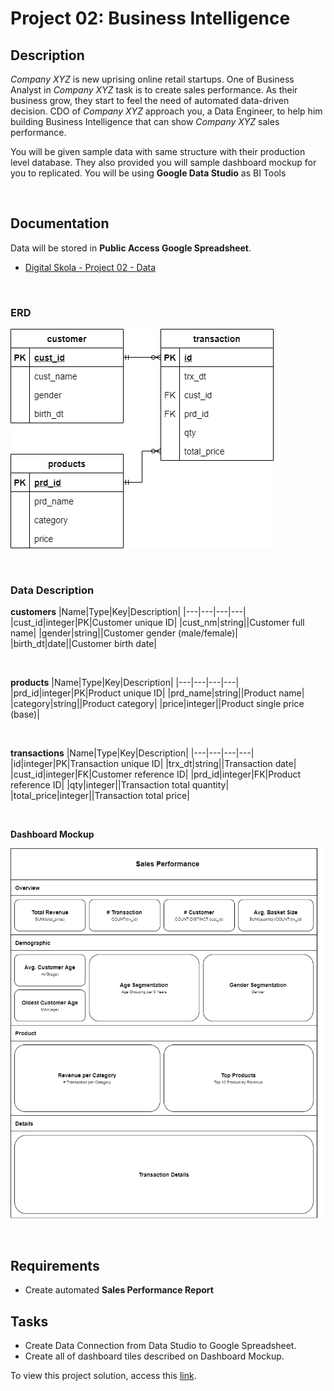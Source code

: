 # Project 02: Business Intelligence

## Description
*Company XYZ* is new uprising online retail startups. One of Business Analyst in *Company XYZ* task is to create sales performance. As their business grow, they start to feel the need of automated data-driven decision. CDO of *Company XYZ* approach you, a Data Engineer, to help him building Business Intelligence that can show *Company XYZ* sales performance.

You will be given sample data with same structure with their production level database. They also provided you will sample dashboard mockup for you to replicated. You will be using **Google Data Studio** as BI Tools

<br>

## Documentation
Data will be stored in **Public Access Google Spreadsheet**.
- [Digital Skola - Project 02 - Data](https://docs.google.com/spreadsheets/d/18MjFaBP191dH2hzSOE-vcyfGuYbM6MfAKgRF7CgGQ8Q/edit#gid=1829355563)

<br>

### ERD
![ERD](./docs/erd.png)

<br>

### Data Description

**customers**
|Name|Type|Key|Description|
|---|---|---|---|
|cust_id|integer|PK|Customer unique ID|
|cust_nm|string||Customer full name|
|gender|string||Customer gender (male/female)|
|birth_dt|date||Customer birth date|

<br>


**products**
|Name|Type|Key|Description|
|---|---|---|---|
|prd_id|integer|PK|Product unique ID|
|prd_name|string||Product name|
|category|string||Product category|
|price|integer||Product single price (base)|

<br>


**transactions**
|Name|Type|Key|Description|
|---|---|---|---|
|id|integer|PK|Transaction unique ID|
|trx_dt|string||Transaction date|
|cust_id|integer|FK|Customer reference ID|
|prd_id|integer|FK|Product reference ID|
|qty|integer||Transaction total quantity|
|total_price|integer||Transaction total price|

<br>


**Dashboard Mockup**
<br>


![Dashboard Mockup](./docs/dashboard-mockup.png)

<br>

## Requirements
- Create automated **Sales Performance Report**

## Tasks
- Create Data Connection from Data Studio to Google Spreadsheet.
- Create all of dashboard tiles described on Dashboard Mockup.

To view this project solution, access this [link](./solution).